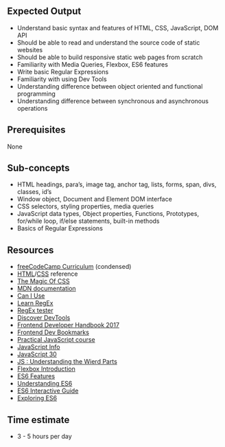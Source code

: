 ## Expected Output
- Understand basic syntax and features of HTML, CSS, JavaScript, DOM API
- Should be able to read and understand the source code of static websites
- Should be able to build responsive static web pages from scratch
- Familiarity with Media Queries, Flexbox, ES6 features
- Write basic Regular Expressions
- Familiarity with using Dev Tools
- Understanding difference between object oriented and functional programming
- Understanding difference between synchronous and asynchronous operations 

## Prerequisites
None

## Sub-concepts 
- HTML headings, para’s, image tag, anchor tag, lists, forms, span, divs, classes, id’s
- Window object, Document and Element DOM interface 
- CSS selectors, styling properties, media queries
- JavaScript data types, Object properties, Functions, Prototypes, for/while loop, if/else statements, built-in methods
- Basics of Regular Expressions

## Resources
- [freeCodeCamp Curriculum](https://beta.freecodecamp.com/en/map) (condensed) 
- [HTML](http://htmlreference.io/)/[CSS](http://cssreference.io/) reference
- [The Magic Of CSS](http://adamschwartz.co/magic-of-css/)
- [MDN documentation](https://developer.mozilla.org/en-US/docs/Web)
- [Can I Use](http://caniuse.com)
- [Learn RegEx](http://regexone.com/)
- [RegEx tester](https://extendsclass.com/regex-tester.html)
- [Discover DevTools](http://discover-devtools.codeschool.com/)
- [Frontend Developer Handbook 2017](https://frontendmasters.com/books/front-end-handbook/2017/)
- [Frontend Dev Bookmarks](https://github.com/dypsilon/frontend-dev-bookmarks)
- [Practical JavaScript course](https://watchandcode.com/p/practical-javascript)
- [JavaScript Info](http://javascript.info)
- [JavaScript 30](https://javascript30.com/)
- [JS : Understanding the Wierd Parts](https://www.youtube.com/watch?v=Bv_5Zv5c-Ts)
- [Flexbox Introduction](http://flexboxfroggy.com/)
- [ES6 Features](http://es6-features.org/)
- [Understanding ES6](https://leanpub.com/understandinges6/read)
- [ES6 Interactive Guide](http://stack.formidable.com/es6-interactive-guide/#/)
- [Exploring ES6](http://exploringjs.com/es6/)

## Time estimate 
- 3 - 5 hours per day
